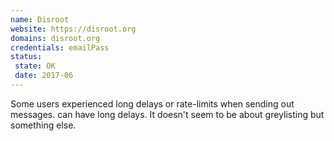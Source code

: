 ```yaml
---
name: Disroot
website: https://disroot.org
domains: disroot.org
credentials: emailPass
status:
 state: OK
 date: 2017-06
---
```


Some users experienced long delays or rate-limits when sending out messages. 
can have long delays. It doesn't seem to be about greylisting 
but something else.
